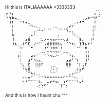 Hi this is ITALIAAAAAA <3333333
⡤⠲⡄⠀⠀⠀⠀⠀⠀⠀⠀⠀⠀⠀⠀⠀⠀⠀⠀⠀⠀⠀⠀⠀⠀⠀⠀⠀⡎⢑
⠑⢲⠷⢤⣀⠀⠀⠀⠀⠀⠀⠀⠀⠀⠀⠀⠀⠀⠀⠀⠀⠀⠀⠀⢀⣠⠶⠚⡟⠉
⠀⠸⡇⠀⠈⠙⠲⢤⣀⠀⠀⠀⠀⠀⠀⠀⠀⠀⠀⠀⢀⣠⠴⠚⠉⠀⠀⠀⡇⠀
⠀⠀⡇⠀⠀⠀⠀⠀⠈⠙⣲⣀⠄⠠⠄⠒⠢⠤⠠⢴⠋⠁⠀⠀⠀⠀⠀⢸⠇⠀
⠀⠀⣧⠀⠀⠀⠀⠀⣀⠏⠀⠀⠀⠀⠀⠀⢀⠀⠀⠈⠉⢳⡀⠀⠀⠀⠀⢸⠀⠀
⠀⠀⢸⠀⠀⠀⣠⣾⠀⠀⠀⣂⡠⠤⢤⣤⠬⠤⢄⣰⠀⠀⠈⣷⡀⠀⠀⡾⠀⠀
⠀⠀⠸⢦⣀⣼⠋⢏⢀⡜⠊⠁⢠⣾⣿⣿⣿⣦⠀⠈⠑⠶⡀⣹⠹⡦⠖⠃⠀⠀
⠀⠀⠀⠀⢸⠃⠀⠀⠉⠀⠀⠀⠸⣁⣼⣿⣇⡸⠀⠀⠀⠀⠈⠁⠀⢻⡀⠀⠀⠀
⠀⠀⠀⠀⣾⠀⠀⠀⣠⡴⠒⠉⠓⠲⢼⣈⠯⠒⠋⠙⠲⣄⠀⠀⠀⢸⡇⠀⠀⠀
⠀⠀⠀⠀⢹⠀⠀⣰⠋⢲⣤⡀⠀⠀⠀⠀⠀⠀⠀⣠⣴⠋⢳⠀⠀⢸⠃⠀⠀⠀
⠀⠀⠀⠀⠈⣧⠀⣏⠀⢸⣿⠏⠀⠀⢀⣀⠀⠀⠀⢿⡿⠀⠈⡇⢠⠏⠀⠀⠀⠀
⠀⠀⠀⠀⠀⠈⠳⣿⡀⠀⠀⠀⠀⠀⢌⣂⠅⠀⠀⠀⠀⢀⣼⡶⠋⠀⠀⠀⠀⠀
⠀⠀⠀⠀⠀⢀⡀⣀⠽⠓⠲⠤⢤⣤⣤⣤⣤⣤⡤⠤⠶⢯⡁⠀⠀⠀⠀⠀⠀⠀
⠀⠀⠀⠀⠀⠣⠸⠛⠒⠒⢲⡀⠀⣀⡤⠦⣄⠀⢠⠖⠒⠒⠻⣀⠇⠀⠀⠀⠀⠀
⠀⠀⠀⠀⠀⠀⠀⠀⠀⠀⢔⢑⠋⠁⠀⠀⠀⢹⠉⡂⠀⠀⠀⠀⠀⠀⠀⠀⠀⠀

And this is how I haunt chu ^^^
